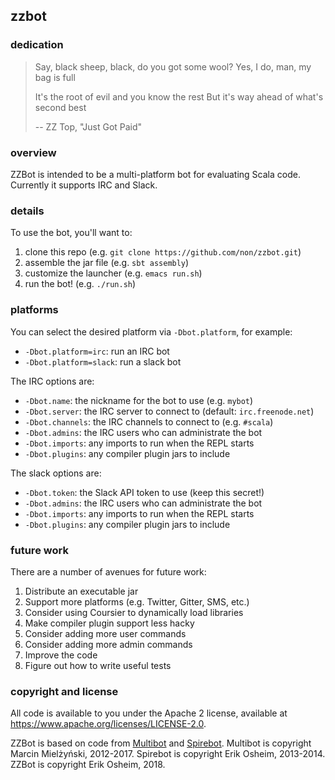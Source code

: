 ## zzbot

### dedication

> Say, black sheep, black, do you got some wool?
> Yes, I do, man, my bag is full
>
> It's the root of evil and you know the rest
> But it's way ahead of what's second best
>
> -- ZZ Top, "Just Got Paid"

### overview

ZZBot is intended to be a multi-platform bot for evaluating Scala
code. Currently it supports IRC and Slack.

### details

To use the bot, you'll want to:

 1. clone this repo (e.g. `git clone https://github.com/non/zzbot.git`)
 2. assemble the jar file (e.g. `sbt assembly`)
 3. customize the launcher (e.g. `emacs run.sh`)
 4. run the bot! (e.g. `./run.sh`)

### platforms

You can select the desired platform via `-Dbot.platform`, for example:

 * `-Dbot.platform=irc`: run an IRC bot
 * `-Dbot.platform=slack`: run a slack bot

The IRC options are:

 * `-Dbot.name`: the nickname for the bot to use (e.g. `mybot`)
 * `-Dbot.server`: the IRC server to connect to (default: `irc.freenode.net`)
 * `-Dbot.channels`: the IRC channels to connect to (e.g. `#scala`)
 * `-Dbot.admins`: the IRC users who can administrate the bot
 * `-Dbot.imports`: any imports to run when the REPL starts
 * `-Dbot.plugins`: any compiler plugin jars to include

The slack options are:

 * `-Dbot.token`: the Slack API token to use (keep this secret!)
 * `-Dbot.admins`: the IRC users who can administrate the bot
 * `-Dbot.imports`: any imports to run when the REPL starts
 * `-Dbot.plugins`: any compiler plugin jars to include
 
### future work

There are a number of avenues for future work:

 1. Distribute an executable jar
 2. Support more platforms (e.g. Twitter, Gitter, SMS, etc.)
 3. Consider using Coursier to dynamically load libraries
 4. Make compiler plugin support less hacky
 5. Consider adding more user commands
 6. Consider adding more admin commands
 7. Improve the code
 8. Figure out how to write useful tests

### copyright and license

All code is available to you under the Apache 2 license, available at
https://www.apache.org/licenses/LICENSE-2.0.

ZZBot is based on code from [Multibot](https://github.com/lopex/multibot) and [Spirebot](https://github.com/non/spirebot).
Multibot is copyright Marcin Mielżyński, 2012-2017.
Spirebot is copyright Erik Osheim, 2013-2014.
ZZBot is copyright Erik Osheim, 2018.

